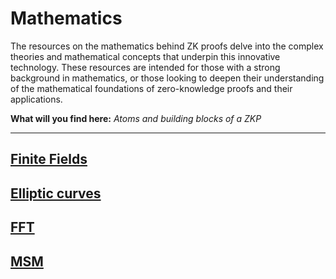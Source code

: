 # Mathematics

The resources on the mathematics behind ZK proofs delve into the complex theories and mathematical concepts that underpin this innovative technology. These resources are intended for those with a strong background in mathematics, or those looking to deepen their understanding of the mathematical foundations of zero-knowledge proofs and their applications.

**What will you find here:** _Atoms and building blocks of a ZKP_

---

## [Finite Fields](./ff.md)

<!-- ## [Polynomials](./poly.md)-->

## [Elliptic curves](./elliptic.md)

## [FFT](./fft.md)

## [MSM](./msm.md)
